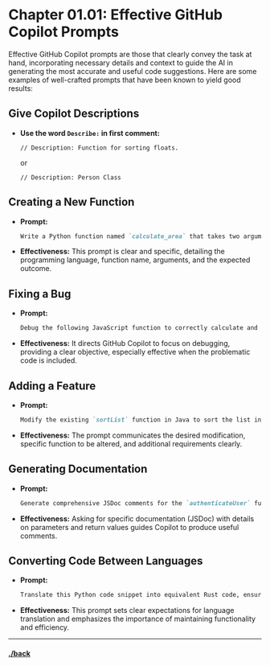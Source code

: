 
# Chapter 01.01: Effective GitHub Copilot Prompts

Effective GitHub Copilot prompts are those that clearly convey the task at hand, incorporating necessary details and context to guide the AI in generating the most accurate and useful code suggestions. Here are some examples of well-crafted prompts that have been known to yield good results:

## Give Copilot Descriptions
- **Use the word `Describe:` in first comment:** 
  ```t
  // Description: Function for sorting floats.
  ```
  or
  ```t
  // Description: Person Class
  ```

## Creating a New Function
- **Prompt:** 
  ```markdown
  Write a Python function named `calculate_area` that takes two arguments, `length` and `width`, and returns the area of a rectangle.
  ```
- **Effectiveness:** This prompt is clear and specific, detailing the programming language, function name, arguments, and the expected outcome.

## Fixing a Bug
- **Prompt:** 
  ```markdown
  Debug the following JavaScript function to correctly calculate and return the factorial of a number.
  ```
- **Effectiveness:** It directs GitHub Copilot to focus on debugging, providing a clear objective, especially effective when the problematic code is included.

## Adding a Feature
- **Prompt:** 
  ```markdown
  Modify the existing `sortList` function in Java to sort the list in descending order and include error handling for null input values.
  ```
- **Effectiveness:** The prompt communicates the desired modification, specific function to be altered, and additional requirements clearly.

## Generating Documentation
- **Prompt:** 
  ```markdown
  Generate comprehensive JSDoc comments for the `authenticateUser` function in this JavaScript file, including parameters and return values.
  ```
- **Effectiveness:** Asking for specific documentation (JSDoc) with details on parameters and return values guides Copilot to produce useful comments.

## Converting Code Between Languages
- **Prompt:** 
  ```markdown
  Translate this Python code snippet into equivalent Rust code, ensuring similar functionality and efficiency.
  ```
- **Effectiveness:** This prompt sets clear expectations for language translation and emphasizes the importance of maintaining functionality and efficiency.

---

#### [./back](./README.md)
